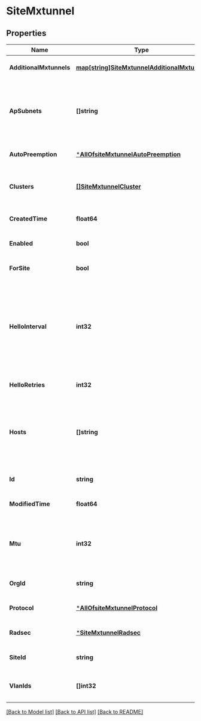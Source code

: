 # SiteMxtunnel

## Properties
Name | Type | Description | Notes
------------ | ------------- | ------------- | -------------
**AdditionalMxtunnels** | [**map[string]SiteMxtunnelAdditionalMxtunnel**](site_mxtunnel_additional_mxtunnel.md) |  | [optional] [default to null]
**ApSubnets** | **[]string** | list of subnets where we allow AP to establish Mist Tunnels from | [optional] [default to null]
**AutoPreemption** | [***AllOfsiteMxtunnelAutoPreemption**](AllOfsiteMxtunnelAutoPreemption.md) |  | [optional] [default to null]
**Clusters** | [**[]SiteMxtunnelCluster**](site_mxtunnel_cluster.md) | for AP, how to connect to tunterm or radsecproxy | [optional] [default to null]
**CreatedTime** | **float64** |  | [optional] [default to null]
**Enabled** | **bool** |  | [optional] [default to null]
**ForSite** | **bool** |  | [optional] [default to null]
**HelloInterval** | **int32** | in seconds, used as heartbeat to detect if a tunnel is alive. AP will try another peer after missing N hellos specified by hello_retries | [optional] [default to 60]
**HelloRetries** | **int32** |  | [optional] [default to 7]
**Hosts** | **[]string** | hostnames or IPs where a Mist Tunnel will use as the Peer (i.e. they are reachable from AP) | [optional] [default to null]
**Id** | **string** |  | [optional] [default to null]
**ModifiedTime** | **float64** |  | [optional] [default to null]
**Mtu** | **int32** | 0 to enable PMTU, 552-1500 to start PMTU with a lower MTU | [optional] [default to 0]
**OrgId** | **string** |  | [optional] [default to null]
**Protocol** | [***AllOfsiteMxtunnelProtocol**](AllOfsiteMxtunnelProtocol.md) |  | [optional] [default to null]
**Radsec** | [***SiteMxtunnelRadsec**](site_mxtunnel_radsec.md) |  | [optional] [default to null]
**SiteId** | **string** |  | [optional] [default to null]
**VlanIds** | **[]int32** | list of vlan_ids that will be used | [optional] [default to null]

[[Back to Model list]](../README.md#documentation-for-models) [[Back to API list]](../README.md#documentation-for-api-endpoints) [[Back to README]](../README.md)

